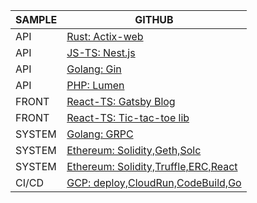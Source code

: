 | SAMPLE | GITHUB                                                                                             |
| ------ | -------------------------------------------------------------------------------------------------- |
| API    | [Rust: Actix-web](https://github.com/bokotomo/rust-api-sample)                                     |
| API    | [JS-TS: Nest.js](https://github.com/bokotomo/nest-sample)                                          |
| API    | [Golang: Gin](https://github.com/bokotomo/gin-sample)                                              |
| API    | [PHP: Lumen](https://github.com/bokotomo/lumen-sample)                                             |
| FRONT  | [React-TS: Gatsby Blog](https://github.com/TocoBird/blog/tree/main/front)                          |
| FRONT  | [React-TS: Tic-tac-toe lib](https://github.com/bokotomo/tic-tac-toe-react)                         |
| SYSTEM | [Golang: GRPC](https://github.com/bokotomo/go-grpc-sample)                                         |
| SYSTEM | [Ethereum: Solidity,Geth,Solc](https://github.com/bokotomo/solidity-geth-sample)                   |
| SYSTEM | [Ethereum: Solidity,Truffle,ERC,React](https://github.com/bokotomo/solidity-truffle-sample)        |
| CI/CD  | [GCP: deploy,CloudRun,CodeBuild,Go](https://github.com/bokotomo/cloudrun-cloudbuild-go-api-sample) |
